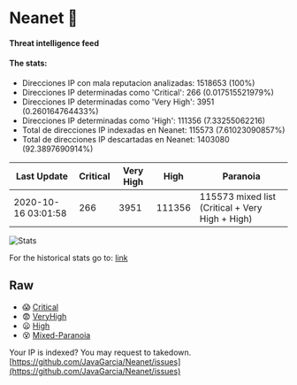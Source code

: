 # Neanet :hocho:
#### Threat intelligence feed
#### The stats:

- Direcciones IP con mala reputacion analizadas: 1518653 (100%)
- Direcciones IP determinadas como 'Critical':  266 (0.017515521979%)
- Direcciones IP determinadas como 'Very High':  3951 (0.260164764433%)
- Direcciones IP determinadas como 'High':  111356 (7.33255062216)
- Total de direcciones IP indexadas en Neanet:  115573 (7.61023090857%)
- Total de direcciones IP descartadas en Neanet:  1403080 (92.3897690914%)

| Last Update | Critical | Very High | High | Paranoia |
| --- | --- | --- | --- | --- |
| 2020-10-16 03:01:58 | 266 | 3951 | 111356 | 115573 mixed list (Critical + Very High + High)|

![Stats](https://docs.google.com/spreadsheets/d/e/2PACX-1vSnaNMIXVabIpDJjufMlzH7poXnshF3mgd8Is1g9ytUEzVsP5my4Trn8f-xkoLLQ38xpL3HtmUexLo6/pubchart?oid=501124687&format=image)

For the historical stats go to: [link](/stats.csv)
## Raw
- :scream: [Critical](https://raw.githubusercontent.com/JavaGarcia/Neanet/master/blacklists/neanet_critical.txt)
- :fearful: [VeryHigh](https://raw.githubusercontent.com/JavaGarcia/Neanet/master/blacklists/neanet_veryHigh.txtt)
- :frowning: [High](https://raw.githubusercontent.com/JavaGarcia/Neanet/master/blacklists/neanet_high.txt)
- :dizzy_face: [Mixed-Paranoia](https://raw.githubusercontent.com/JavaGarcia/Neanet/master/blacklists/neanet_all.txt)


Your IP is indexed? You may request to takedown. [https://github.com/JavaGarcia/Neanet/issues](https://github.com/JavaGarcia/Neanet/issues)






























































































































































































































































































































































































































































































































































































































































































































































































































































































































































































































































































































































































































































































































































































































































































